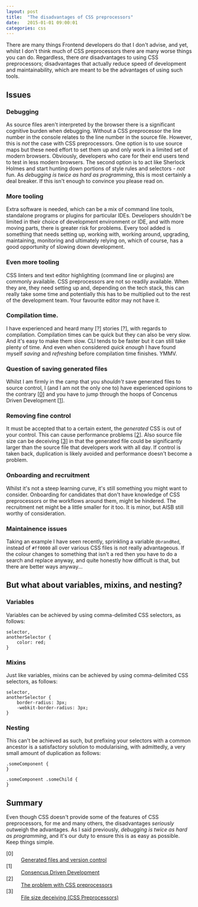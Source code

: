 ```yaml
---
layout: post
title:  "The disadvantages of CSS preprocessors"
date:   2015-01-01 09:00:01
categories: css
---
```


There are many things Frontend developers do that I don't advise, and yet, whilst I don't think much of CSS preprocessors there are many worse things you can do. Regardless, there *are* disadvantages to using CSS preprocessors; disadvantages that actually reduce speed of development and maintainability, which are meant to be the advantages of using such tools.

## Issues

### Debugging

As source files aren't interpreted by the browser there is a significant cognitive burden when debugging. Without a CSS preprocessor the line number in the console relates to the line number in the source file. However, this is *not* the case with CSS preprocessors. One option is to use source maps but these need effort to set them up and only work in a limited set of modern browsers. Obviously, developers who care for their end users tend to test in less modern browsers. The second option is to act like Sherlock Holmes and start hunting down portions of style rules and selectors - *not* fun. As *debugging is twice as hard as programming*, this is most certainly a deal breaker. If this isn't enough to convince you please read on.

### More tooling

Extra software is needed, which can be a mix of command line tools, standalone programs or plugins for particular IDEs. Developers shouldn't be limited in their choice of development environment or IDE, and with more moving parts, there is greater risk for problems. Every tool added is something that needs setting up, working with, working around, upgrading, maintaining, monitoring and ultimately relying on, which of course, has a good opportunity of slowing down development.

### Even more tooling

CSS linters and text editor highlighting (command line or plugins) are commonly available. CSS preprocessors are not so readily available. When they are, they need setting up and, depending on the tech stack, this can really take some time and potentially this has to be multiplied out to the rest of the development team. Your favourite editor may not have it.

### Compilation time.

I have experienced and heard many [?] stories [?], with regards to compilation. Compilation times can be quick but they can also be very slow. And it's easy to make them slow. CLI tends to be faster but it can still take plenty of time. And even when considered *quick enough* I have found myself *saving* and *refreshing* before compilation time finishes. YMMV.

### Question of saving generated files

Whilst I am firmly in the camp that you *shouldn't* save generated files to source control, I (and I am not the only one to) have experienced opinions to the contrary [[0](#ref0)] and you have to jump through the hoops of Concenus Driven Development [[1](#ref1)].

### Removing fine control

It must be accepted that to a certain extent, the *generated* CSS is out of your control. This can cause performance problems [[2](#ref2)]. Also source file size can be deceiving [[3](#ref3)] in that the generated file could be significantly larger than the source file that developers work with all day. If control is taken back, duplication is likely avoided and performance doesn't become a problem.

### Onboarding and recruitment

Whilst it's not a steep learning curve, it's still something you might want to consider. Onboarding for candidates that don't have knowledge of CSS preprocessors or the workflows around them, might be hindered. The recruitment net might be a little smaller for it too. It is minor, but AISB still worthy of consideration.

### Maintainence issues

Taking an example I have seen recently, sprinkling a variable `@brandRed`, instead of `#ff0000` all over various CSS files is not really advantageous. If the colour changes to something that isn't a red then you have to do a search and replace anyway, and quite honestly how difficult is that, but there are better ways anyway...

## But what about variables, mixins, and nesting?

### Variables

Variables can be achieved by using comma-delimited CSS selectors, as follows:

	selector,
	anotherSelector {
		color: red;
	}

### Mixins

Just like variables, mixins can be achieved by using comma-delimited CSS selectors, as follows:

	selector,
	anotherSelector {
		border-radius: 3px;
		-webkit-border-radius: 3px;
	}

### Nesting

This can't be achieved as such, but prefixing your selectors with a common ancestor is a satisfactory solution to modularising, with admittedly, a very small amount of duplication as follows:

	.someComponent {
	}

	.someComponent .someChild {
	}

## Summary

Even though CSS doesn't provide some of the features of CSS preprocessors, for me and many others, the disadvantages *seriously* outweigh the advantages. As I said previously, *debugging is twice as hard as programming*, and it's our duty to ensure this is as easy as possible. Keep things simple.

<dl>
	<dt class="citation" id="ref0">[0]</dt>
	<dd><a href="http://stackoverflow.com/questions/13185170/using-less-and-version-control-should-generated-css-be-included-in-a-repo">Generated files and version control</a></dd>
	<dt class="citation" id="ref1">[1]</dt>
	<dd><a href="http://www.nczonline.net/blog/2015/04/14/consensus-driven-development/">Consencus Driven Development</a></dd>
	<dt class="citation" id="ref2">[2]</dt>
	<dd><a href="http://blog.millermedeiros.com/the-problem-with-css-pre-processors/">The problem with CSS preprocessors</a></dd>
	<dt class="citation" id="ref3">[3]</dt>
	<dd><a href="http://jaketrent.com/post/cons-css-preprocessors/">File size deceiving (CSS Preprocessors)</a></dd>
</dl>
<!--
[]:http://stackoverflow.com/questions/28570752/what-are-the-advantages-disadvantages-of-using-css-preprocessors-e-g-sass-less
[]:http://blog.millermedeiros.com/the-problem-with-css-pre-processors/
[]:https://www.devbridge.com/articles/increasing-sass-compiling-performance-or-when-every-second-counts/
[0]:http://stackoverflow.com/questions/12228745/twitter-bootstrap-less-compilation-taking-a-long-time
[15/04/2015 10:55:51] Graham Veal:  think others in the team have
[15/04/2015 10:56:08] Graham Veal: you need to serve up the sourcemaps file and then tell chrome or something
[15/04/2015 11:00:17] Graham Veal: the troubles come when you start using "gems" to add more, like compass
[15/04/2015 11:01:23] Graham Veal: using it to automatically make sprite images etc
[15/04/2015 11:01:35] Graham Veal: then doing retina support as well
[15/04/2015 11:01:59] Graham Veal: all these are "add ons" that mean you really need to understand SASS to set them up correctly
[15/04/2015 11:02:31] Graham Veal: we fucked it up on the first project, each time the sprite was getting created loads of times making the SASS "compile" take up to 10-15 secs
[15/04/2015 11:02:42] Graham Veal: then one guy who knew more sorted it out
[15/04/2015 11:02:49] Graham Veal: set it up correctly
[15/04/2015 11:02:54] Graham Veal: and got it back to 1s
[15/04/2015 11:11:50] Graham Veal:  don't get the craze really! I do like that it does things for you, like having a pxtoem function
[15/04/2015 11:11:57] Graham Veal: then you can easily see what you were trying to do
[15/04/2015 11:12:12] Graham Veal: makes changes easier
[15/04/2015 11:12:45] Graham Veal: I think if it's a simple setup it's good. start doing more and it gets more of an issue to setup and maintain
[15/04/2015 11:13:16] Graham Veal: plus it's another dependency on the machine: ruby and then the gems
-->